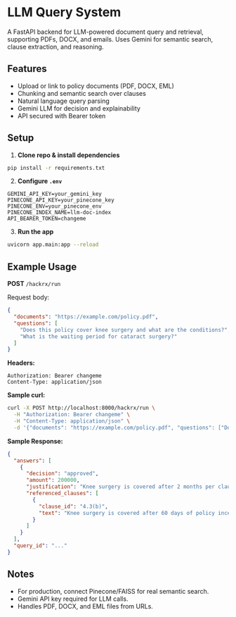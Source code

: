 # LLM Query System

A FastAPI backend for LLM-powered document query and retrieval, supporting PDFs, DOCX, and emails. Uses Gemini for semantic search, clause extraction, and reasoning.

## Features
- Upload or link to policy documents (PDF, DOCX, EML)
- Chunking and semantic search over clauses
- Natural language query parsing
- Gemini LLM for decision and explainability
- API secured with Bearer token

## Setup

1. **Clone repo & install dependencies**

```bash
pip install -r requirements.txt
```

2. **Configure `.env`**

```
GEMINI_API_KEY=your_gemini_key
PINECONE_API_KEY=your_pinecone_key
PINECONE_ENV=your_pinecone_env
PINECONE_INDEX_NAME=llm-doc-index
API_BEARER_TOKEN=changeme
```

3. **Run the app**

```bash
uvicorn app.main:app --reload
```

## Example Usage

**POST** `/hackrx/run`

Request body:
```json
{
  "documents": "https://example.com/policy.pdf",
  "questions": [
    "Does this policy cover knee surgery and what are the conditions?",
    "What is the waiting period for cataract surgery?"
  ]
}
```

**Headers:**
```
Authorization: Bearer changeme
Content-Type: application/json
```

**Sample curl:**
```bash
curl -X POST http://localhost:8000/hackrx/run \
  -H "Authorization: Bearer changeme" \
  -H "Content-Type: application/json" \
  -d '{"documents": "https://example.com/policy.pdf", "questions": ["Does this policy cover knee surgery and what are the conditions?"]}'
```

**Sample Response:**
```json
{
  "answers": [
    {
      "decision": "approved",
      "amount": 200000,
      "justification": "Knee surgery is covered after 2 months per clause 4.3(b).",
      "referenced_clauses": [
        {
          "clause_id": "4.3(b)",
          "text": "Knee surgery is covered after 60 days of policy inception."
        }
      ]
    }
  ],
  "query_id": "..."
}
```

## Notes
- For production, connect Pinecone/FAISS for real semantic search.
- Gemini API key required for LLM calls.
- Handles PDF, DOCX, and EML files from URLs.
